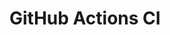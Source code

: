 # GitHub Actions CI






























































































































































































































































































































































































































































































































































































































































































































































































































































































































































































































































































































































































































































































































































































































































































































































































































































































































































































































































































































































































































































































































































































































































































































































































































































































































































































































































































































































































































































































































































































































































































































